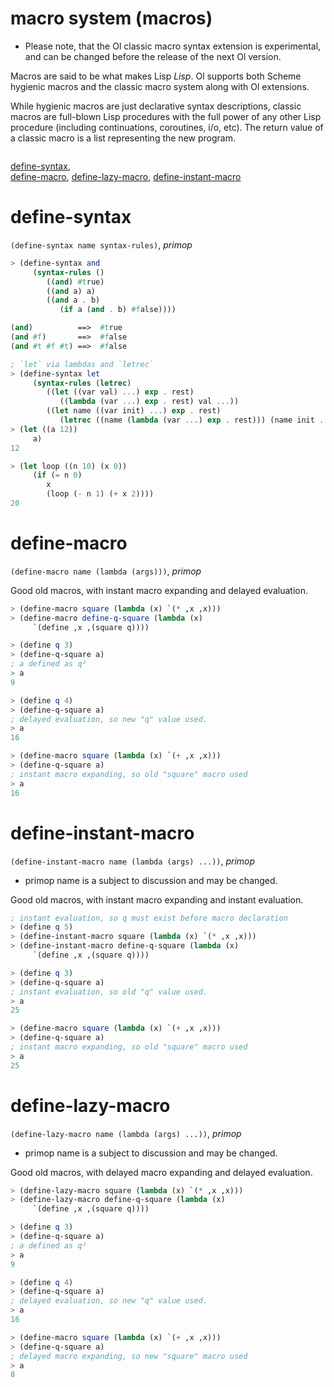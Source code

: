 macro system (macros)
=====================

* Please note, that the Ol classic macro syntax extension is experimental, and can be changed before the release of the next Ol version.

Macros are said to be what makes Lisp *Lisp*. Ol supports both Scheme hygienic macros and the classic macro system along with Ol extensions.

While hygienic macros are just declarative syntax descriptions, classic macros are full-blown Lisp procedures with the full power of any other Lisp procedure (including continuations, coroutines, i/o, etc). The return value of a classic macro is a list representing the new program.

```scheme
```

[define-syntax](#define-syntax),  
[define-macro](#define-macro), [define-lazy-macro](#define-lazy-macro), [define-instant-macro](#define-instant-macro)

# define-syntax
`(define-syntax name syntax-rules)`, *primop*

```scheme
> (define-syntax and
     (syntax-rules ()
        ((and) #true)
        ((and a) a)
        ((and a . b)
           (if a (and . b) #false))))

(and)          ==>  #true
(and #f)       ==>  #false
(and #t #f #t) ==>  #false

; `let` via lambdas and `letrec`
> (define-syntax let
     (syntax-rules (letrec)
        ((let ((var val) ...) exp . rest)
           ((lambda (var ...) exp . rest) val ...))
        ((let name ((var init) ...) exp . rest)
           (letrec ((name (lambda (var ...) exp . rest))) (name init ...)))))
> (let ((a 12))
     a)
12

> (let loop ((n 10) (x 0))
     (if (= n 0)
        x
        (loop (- n 1) (+ x 2))))
20
```

# define-macro
`(define-macro name (lambda (args)))`, *primop*

Good old macros, with instant macro expanding and delayed evaluation.

```scheme
> (define-macro square (lambda (x) `(* ,x ,x)))
> (define-macro define-q-square (lambda (x)
     `(define ,x ,(square q))))

> (define q 3)
> (define-q-square a)
; a defined as q²
> a
9

> (define q 4)
> (define-q-square a)
; delayed evaluation, so new "q" value used.
> a
16

> (define-macro square (lambda (x) `(+ ,x ,x)))
> (define-q-square a)
; instant macro expanding, so old "square" macro used
> a
16
```

# define-instant-macro
`(define-instant-macro name (lambda (args) ...))`, *primop*

* primop name is a subject to discussion and may be changed.

Good old macros, with instant macro expanding and instant evaluation.

```scheme
; instant evaluation, so q must exist before macro declaration
> (define q 5)
> (define-instant-macro square (lambda (x) `(* ,x ,x)))
> (define-instant-macro define-q-square (lambda (x)
     `(define ,x ,(square q))))

> (define q 3)
> (define-q-square a)
; instant evaluation, so old "q" value used.
> a
25

> (define-macro square (lambda (x) `(+ ,x ,x)))
> (define-q-square a)
; instant macro expanding, so old "square" macro used
> a
25
```

# define-lazy-macro
`(define-lazy-macro name (lambda (args) ...))`, *primop*

* primop name is a subject to discussion and may be changed.

Good old macros, with delayed macro expanding and delayed evaluation.

```scheme
> (define-lazy-macro square (lambda (x) `(* ,x ,x)))
> (define-lazy-macro define-q-square (lambda (x)
     `(define ,x ,(square q))))

> (define q 3)
> (define-q-square a)
; a defined as q²
> a
9

> (define q 4)
> (define-q-square a)
; delayed evaluation, so new "q" value used.
> a
16

> (define-macro square (lambda (x) `(+ ,x ,x)))
> (define-q-square a)
; delayed macro expanding, so new "square" macro used
> a
8
```

